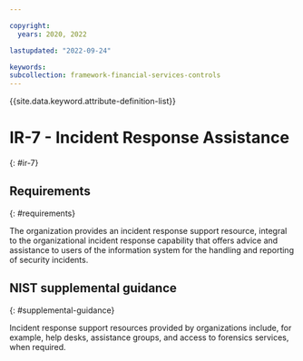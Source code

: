 ```yaml
---

copyright:
  years: 2020, 2022

lastupdated: "2022-09-24"

keywords: 
subcollection: framework-financial-services-controls
---
```


{{site.data.keyword.attribute-definition-list}}

         
# IR-7 - Incident Response Assistance
{: #ir-7}

## Requirements
{: #requirements}

The organization provides an incident response support resource, integral to the organizational incident response capability that offers advice and assistance to users of the information system for the handling and reporting of security incidents.

## NIST supplemental guidance
{: #supplemental-guidance}

Incident response support resources provided by organizations include, for example, help desks, assistance groups, and access to forensics services, when required.

